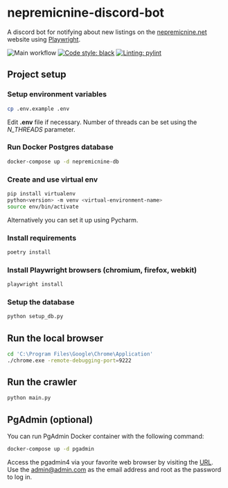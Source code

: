 # nepremicnine-discord-bot
A discord bot for notifying about new listings on the [nepremicnine.net](https://nepremicnine.net) website using [Playwright](https://playwright.dev/python/).

![Main workflow](https://github.com/mevljas/nepremicnine-discord-bot/actions/workflows/main.yml/badge.svg)
[![Code style: black](https://img.shields.io/badge/code%20style-black-000000.svg)](https://github.com/psf/black)
[![Linting: pylint](https://img.shields.io/badge/linting-pylint-yellowgreen)](https://github.com/pylint-dev/pylint)


## Project setup

### Setup environment variables

```bash
cp .env.example .env
```

Edit **.env** file if necessary. Number of threads can be set using the *N_THREADS* parameter.

### Run Docker Postgres database

```bash
docker-compose up -d nepremicnine-db
```

### Create and use virtual env

```bash
pip install virtualenv
python<version> -m venv <virtual-environment-name>
source env/bin/activate
```

Alternatively you can set it up using Pycharm.

### Install requirements

```bash
poetry install
```

### Install Playwright browsers (chromium, firefox, webkit)

```bash
playwright install
```

### Setup the database

```bash
python setup_db.py
```

## Run the local browser

```bash
cd 'C:\Program Files\Google\Chrome\Application'
./chrome.exe -remote-debugging-port=9222

```

## Run the crawler

```bash
python main.py
```

## PgAdmin (optional)

You can run PgAdmin Docker container with the following command:

```bash
docker-compose up -d pgadmin
```

Access the pgadmin4 via your favorite web browser by visiting the [URL](http://localhost:5050/).
Use the admin@admin.com as the email address and root as the password to log in.
